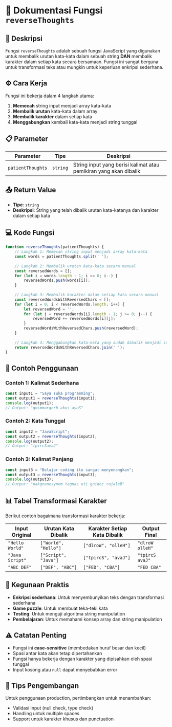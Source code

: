 # 🔄 Dokumentasi Fungsi `reverseThoughts`

## 📝 Deskripsi

Fungsi `reverseThoughts` adalah sebuah fungsi JavaScript yang digunakan untuk membalik urutan kata-kata dalam sebuah string **DAN** membalik karakter dalam setiap kata secara bersamaan. Fungsi ini sangat berguna untuk transformasi teks atau mungkin untuk keperluan enkripsi sederhana.

## ⚙️ Cara Kerja

Fungsi ini bekerja dalam 4 langkah utama:
1. **Memecah** string input menjadi array kata-kata
2. **Membalik urutan** kata-kata dalam array
3. **Membalik karakter** dalam setiap kata
4. **Menggabungkan** kembali kata-kata menjadi string tunggal

## 📋 Parameter

| Parameter | Tipe | Deskripsi |
|-----------|------|-----------|
| `patientThoughts` | `string` | String input yang berisi kalimat atau pemikiran yang akan dibalik |

## 📤 Return Value

- **Tipe**: `string`
- **Deskripsi**: String yang telah dibalik urutan kata-katanya dan karakter dalam setiap kata

## 💻 Kode Fungsi

```javascript
function reverseThoughts(patientThoughts) {
    // Langkah 1: Memecah string input menjadi array kata-kata
    const words = patientThoughts.split(' ');
    
    // Langkah 2: Membalik urutan kata-kata secara manual
    const reversedWords = [];
    for (let i = words.length - 1; i >= 0; i--) {
        reversedWords.push(words[i]);
    }
    
    // Langkah 3: Membalik karakter dalam setiap kata secara manual
    const reversedWordsWithReversedChars = [];
    for (let i = 0; i < reversedWords.length; i++) {
        let reversedWord = '';
        for (let j = reversedWords[i].length - 1; j >= 0; j--) {
            reversedWord += reversedWords[i][j];
        }
        reversedWordsWithReversedChars.push(reversedWord);
    }
    
    // Langkah 4: Menggabungkan kata-kata yang sudah dibalik menjadi string tunggal
    return reversedWordsWithReversedChars.join(' ');
}
```

## 🚀 Contoh Penggunaan

### Contoh 1: Kalimat Sederhana
```javascript
const input1 = "Saya suka programming";
const output1 = reverseThoughts(input1);
console.log(output1);
// Output: "gnimmargorb akus ayaS"
```

### Contoh 2: Kata Tunggal
```javascript
const input2 = "JavaScript";
const output2 = reverseThoughts(input2);
console.log(output2);
// Output: "tpircSavaJ"
```

### Contoh 3: Kalimat Panjang
```javascript
const input3 = "Belajar coding itu sangat menyenangkan";
const output3 = reverseThoughts(input3);
console.log(output3);
// Output: "nakgnanesynem tagnas uti gnidoc rajaleB"
```

## 📊 Tabel Transformasi Karakter

Berikut contoh bagaimana transformasi karakter bekerja:

| Input Original | Urutan Kata Dibalik | Karakter Setiap Kata Dibalik | Output Final |
|----------------|---------------------|-------------------------------|--------------|
| `"Hello World"` | `["World", "Hello"]` | `["dlroW", "olleH"]` | `"dlroW olleH"` |
| `"Java Script"` | `["Script", "Java"]` | `["tpircS", "avaJ"]` | `"tpircS avaJ"` |
| `"ABC DEF"` | `["DEF", "ABC"]` | `["FED", "CBA"]` | `"FED CBA"` |

## 🎯 Kegunaan Praktis

- **Enkripsi sederhana**: Untuk menyembunyikan teks dengan transformasi sederhana
- **Game puzzle**: Untuk membuat teka-teki kata
- **Testing**: Untuk menguji algoritma string manipulation
- **Pembelajaran**: Untuk memahami konsep array dan string manipulation

## ⚠️ Catatan Penting

- Fungsi ini **case-sensitive** (membedakan huruf besar dan kecil)
- Spasi antar kata akan tetap dipertahankan
- Fungsi hanya bekerja dengan karakter yang dipisahkan oleh spasi tunggal
- Input kosong atau `null` dapat menyebabkan error

## 🔧 Tips Pengembangan

Untuk penggunaan production, pertimbangkan untuk menambahkan:
- Validasi input (null check, type check)
- Handling untuk multiple spaces
- Support untuk karakter khusus dan punctuation
